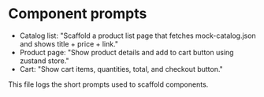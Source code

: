 # Component prompts

- Catalog list: "Scaffold a product list page that fetches mock-catalog.json and shows title + price + link." 
- Product page: "Show product details and add to cart button using zustand store." 
- Cart: "Show cart items, quantities, total, and checkout button." 

This file logs the short prompts used to scaffold components.
